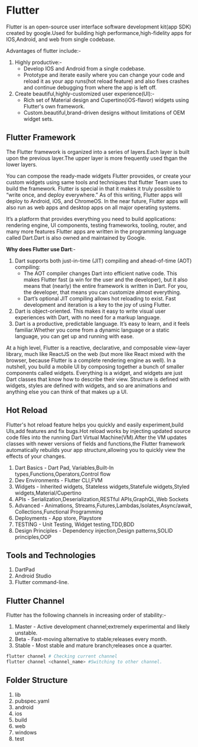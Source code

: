 # Flutter

Flutter is an open-source user interface software development kit(app SDK) created by google.Used for building high performance,high-fidelity apps for IOS,Android, and web from single codebase.

Advantages of flutter include:-
1. Highly productive:-
   - Develop IOS and Android from a single codebase.
   - Prototype and iterate easily where you can change your code and reload it as your app runs(hot reload feature) and also fixes crashes and continue debugging from where the app is left off.
2. Create beautiful,highly-customized user experience(UI):-
   - Rich set of Material design and Cupertino(iOS-flavor) widgets using Flutter's own framework.
   - Custom.beautiful,brand-driven designs without limitations of OEM widget sets.

## Flutter Framework

The Flutter framework is organized into a series of layers.Each layer is built upon the previous layer.The upper layer is more frequently used thgan the lower layers.

You can compose the ready-made widgets Flutter provoides, or create your custom widgets using same tools and techniques that flutter Team uses to build the framework.
Flutter is special in that it makes it truly possible to “write once, and deploy everywhere.” As of this writing, Flutter apps will deploy to Android, iOS, and ChromeOS. In the near future, Flutter apps will also run as web apps and desktop apps on all major operating systems.

It’s a platform that provides everything you need to build applications: rendering engine, UI components, testing frameworks, tooling, router, and many more features
Flutter apps are written in the programming language called Dart.Dart is also owned and maintained by Google.

**Why does Flutter use Dart**:-

1. Dart supports both just-in-time (JIT) compiling and ahead-of-time (AOT) compiling:
   - The AOT compiler changes Dart into efficient native code. This makes Flutter fast (a win for the user and the developer), but it also means that (nearly) the entire framework is written in Dart. For you, the developer, that means you can customize almost everything.
   - Dart’s optional JIT compiling allows hot reloading to exist. Fast development and iteration is a key to the joy of using Flutter.
2. Dart is object-oriented. This makes it easy to write visual user experiences with Dart, with no need for a markup language.
3. Dart is a productive, predictable language. It’s easy to learn, and it feels familiar.Whether you come from a dynamic language or a static language, you can get up and running with ease.


At a high level, Flutter is a reactive, declarative, and composable view-layer library, much like ReactJS on the web (but more like React mixed with the browser, because Flutter is a complete rendering engine as well). In a nutshell, you build a mobile UI by composing together a bunch of smaller components called widgets. Everything is a widget, and widgets are just Dart classes that know how to describe their view. Structure is defined with widgets, styles are defined with widgets, and so are animations and anything else you can think of that makes up a UI.

## Hot Reload

Flutter's hot reload feature helps you quickly and easily experiment,build UIs,add features and fix bugs.Hot reload works by injecting updated source code files into the running Dart Virtual Machine(VM).After the VM updates classes with newer versions of fields and functions,the Flutter framework automatically rebuilds your app structure,allowing you to quickly view the effects of your changes.

1. Dart Basics - Dart Pad, Variables,Built-In types,Functions,Operators,Control flow
2. Dev Environments - Flutter CLI,FVM
3. Widgets - Inherited widgets, Stateless widgets,Statefule widgets,Styled widgets,Material/Cupertino
4. APIs - Serialization,Deserialization,RESTful APIs,GraphQL,Web Sockets
5. Advanced - Animations, Streams,Futures,Lambdas,Isolates,Async/await, Collections,Functional Programming
6. Deployments - App store, Playstore
7. TESTING - Unit Testing, Widget testing,TDD,BDD
8. Design Principles - Dependency injection,Design patterns,SOLID principles,OOP

## Tools and Technologies

1. DartPad
2. Android Studio
3. Flutter command-line.

## Flutter Channel

Flutter has the following channels in increasing order of stability:-

1. Master - Active development channel;extremely experimental and likely unstable.
2. Beta - Fast-moving alternative to stable;releases every month.
3. Stable - Most stable and mature branch;releases once  a quarter.

```bash
flutter channel # Checking current channel
flutter channel <channel_name> #Switching to other channel.
```

## Folder Structure

1. lib
2. pubspec.yaml
3. android
4. ios
5. build
6. web
7. windows
8. test
